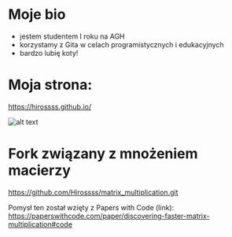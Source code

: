 # Moje bio
- jestem studentem I roku na AGH
- korzystamy z Gita w celach programistycznych i edukacyjnych
- bardzo lubię koty!

# Moja strona:
https://hirossss.github.io/

![alt text](https://tueuropa.pl/uploads/articles_files/2021/11/05/6e7f9516-1948-d9e8-ca22-00007380aca5.jpg)

# Fork związany z mnożeniem macierzy
https://github.com/Hirossss/matrix_multiplication.git

Pomysł ten został wzięty z Papers with Code (link): 
https://paperswithcode.com/paper/discovering-faster-matrix-multiplication#code 
